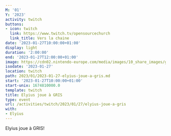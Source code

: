 ```yaml
---
M: '01'
Y: '2023'
activity: twitch
buttons:
- icon: twitch
  link: https://www.twitch.tv/opensourcechurch
  link_title: Vers la chaine
date: '2023-01-27T10:00:00+01:00'
display: light
duration: '2:00:00'
end: '2023-01-27T12:00:00+01:00'
image: https://cdn02.nintendo-europe.com/media/images/10_share_images/games_15/nintendo_switch_download_software_1/H2x1_NSwitchDS_Gris_image1600w.jpg
isodate: '2023-01-27'
location: twitch
path: 2023/01/2023-01-27-elyius-joue-a-gris.md
start: '2023-01-27T10:00:00+01:00'
start-unix: 1674810000.0
template: twitch
title: Elyius joue à GRIS
type: event
url: /activities/twitch/2023/01/27/elyius-joue-a-gris
with:
- Elyius
---
```

 Elyius joue à GRIS!